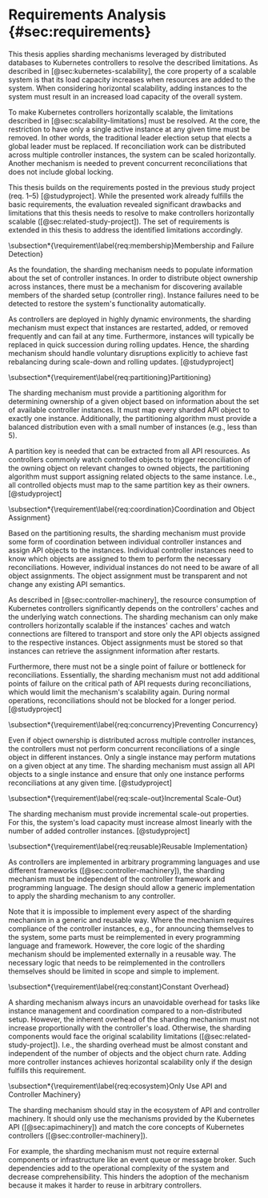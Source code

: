 # Requirements Analysis {#sec:requirements}

This thesis applies sharding mechanisms leveraged by distributed databases to Kubernetes controllers to resolve the described limitations.
As described in [@sec:kubernetes-scalability], the core property of a scalable system is that its load capacity increases when resources are added to the system.
When considering horizontal scalability, adding instances to the system must result in an increased load capacity of the overall system.

To make Kubernetes controllers horizontally scalable, the limitations described in [@sec:scalability-limitations] must be resolved.
At the core, the restriction to have only a single active instance at any given time must be removed.
In other words, the traditional leader election setup that elects a global leader must be replaced.
If reconciliation work can be distributed across multiple controller instances, the system can be scaled horizontally.
Another mechanism is needed to prevent concurrent reconciliations that does not include global locking.

This thesis builds on the requirements posted in the previous study project (req. 1–5) [@studyproject].
While the presented work already fulfills the basic requirements, the evaluation revealed significant drawbacks and limitations that this thesis needs to resolve to make controllers horizontally scalable ([@sec:related-study-project]).
The set of requirements is extended in this thesis to address the identified limitations accordingly.

\subsection*{\requirement\label{req:membership}Membership and Failure Detection}

As the foundation, the sharding mechanism needs to populate information about the set of controller instances.
In order to distribute object ownership across instances, there must be a mechanism for discovering available members of the sharded setup (controller ring).
Instance failures need to be detected to restore the system's functionality automatically.

As controllers are deployed in highly dynamic environments, the sharding mechanism must expect that instances are restarted, added, or removed frequently and can fail at any time.
Furthermore, instances will typically be replaced in quick succession during rolling updates.
Hence, the sharding mechanism should handle voluntary disruptions explicitly to achieve fast rebalancing during scale-down and rolling updates.
[@studyproject]

\subsection*{\requirement\label{req:partitioning}Partitioning}

The sharding mechanism must provide a partitioning algorithm for determining ownership of a given object based on information about the set of available controller instances.
It must map every sharded API object to exactly one instance.
Additionally, the partitioning algorithm must provide a balanced distribution even with a small number of instances (e.g., less than 5).

A partition key is needed that can be extracted from all API resources.
As controllers commonly watch controlled objects to trigger reconciliation of the owning object on relevant changes to owned objects, the partitioning algorithm must support assigning related objects to the same instance.
I.e., all controlled objects must map to the same partition key as their owners.
[@studyproject]

\subsection*{\requirement\label{req:coordination}Coordination and Object Assignment}

Based on the partitioning results, the sharding mechanism must provide some form of coordination between individual controller instances and assign API objects to the instances.
Individual controller instances need to know which objects are assigned to them to perform the necessary reconciliations.
However, individual instances do not need to be aware of all object assignments.
The object assignment must be transparent and not change any existing API semantics.

As described in [@sec:controller-machinery], the resource consumption of Kubernetes controllers significantly depends on the controllers' caches and the underlying watch connections.
The sharding mechanism can only make controllers horizontally scalable if the instances' caches and watch connections are filtered to transport and store only the API objects assigned to the respective instances.
Object assignments must be stored so that instances can retrieve the assignment information after restarts.

Furthermore, there must not be a single point of failure or bottleneck for reconciliations.
Essentially, the sharding mechanism must not add additional points of failure on the critical path of API requests during reconciliations, which would limit the mechanism's scalability again.
During normal operations, reconciliations should not be blocked for a longer period.
[@studyproject]

\subsection*{\requirement\label{req:concurrency}Preventing Concurrency}

Even if object ownership is distributed across multiple controller instances, the controllers must not perform concurrent reconciliations of a single object in different instances.
Only a single instance may perform mutations on a given object at any time.
The sharding mechanism must assign all API objects to a single instance and ensure that only one instance performs reconciliations at any given time.
[@studyproject]

\subsection*{\requirement\label{req:scale-out}Incremental Scale-Out}

The sharding mechanism must provide incremental scale-out properties.
For this, the system's load capacity must increase almost linearly with the number of added controller instances.
[@studyproject]

\subsection*{\requirement\label{req:reusable}Reusable Implementation}

As controllers are implemented in arbitrary programming languages and use different frameworks ([@sec:controller-machinery]), the sharding mechanism must be independent of the controller framework and programming language.
The design should allow a generic implementation to apply the sharding mechanism to any controller.

Note that it is impossible to implement every aspect of the sharding mechanism in a generic and reusable way.
Where the mechanism requires compliance of the controller instances, e.g., for announcing themselves to the system, some parts must be reimplemented in every programming language and framework.
However, the core logic of the sharding mechanism should be implemented externally in a reusable way.
The necessary logic that needs to be reimplemented in the controllers themselves should be limited in scope and simple to implement.

\subsection*{\requirement\label{req:constant}Constant Overhead}

A sharding mechanism always incurs an unavoidable overhead for tasks like instance management and coordination compared to a non-distributed setup.
However, the inherent overhead of the sharding mechanism must not increase proportionally with the controller's load.
Otherwise, the sharding components would face the original scalability limitations ([@sec:related-study-project]).
I.e., the sharding overhead must be almost constant and independent of the number of objects and the object churn rate.
Adding more controller instances achieves horizontal scalability only if the design fulfills this requirement.

\subsection*{\requirement\label{req:ecosystem}Only Use API and Controller Machinery}

The sharding mechanism should stay in the ecosystem of API and controller machinery.
It should only use the mechanisms provided by the Kubernetes API ([@sec:apimachinery]) and match the core concepts of Kubernetes controllers ([@sec:controller-machinery]).

For example, the sharding mechanism must not require external components or infrastructure like an event queue or message broker.
Such dependencies add to the operational complexity of the system and decrease comprehensibility.
This hinders the adoption of the mechanism because it makes it harder to reuse in arbitrary controllers.
